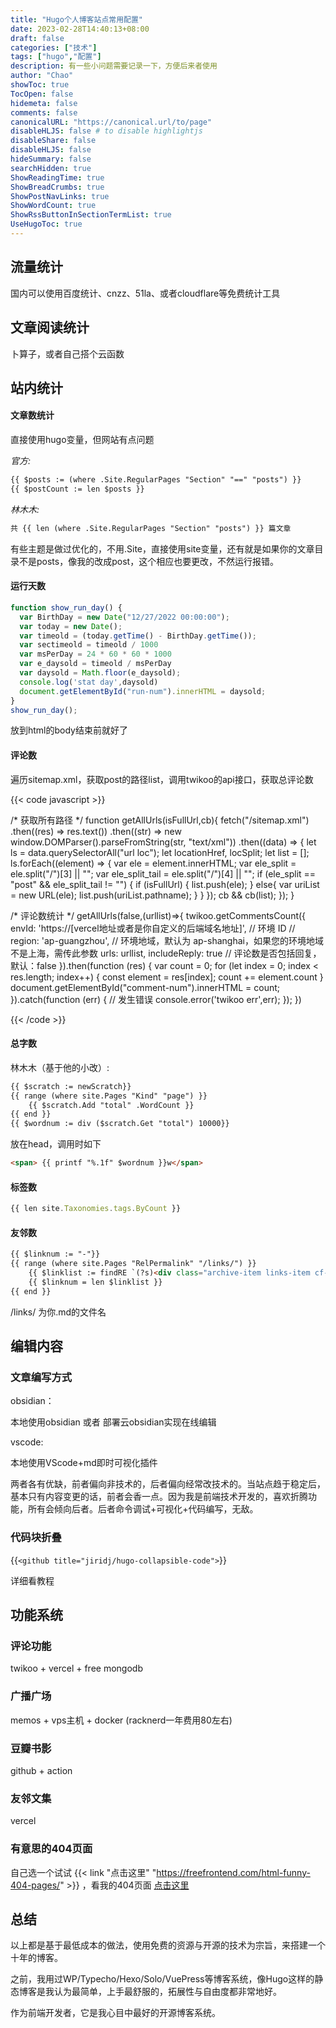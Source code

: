 ```yaml
---
title: "Hugo个人博客站点常用配置"
date: 2023-02-28T14:40:13+08:00
draft: false
categories: ["技术"]
tags: ["hugo","配置"]
description: 有一些小问题需要记录一下，方便后来者使用
author: "Chao"
showToc: true
TocOpen: false
hidemeta: false
comments: false
canonicalURL: "https://canonical.url/to/page"
disableHLJS: false # to disable highlightjs
disableShare: false
disableHLJS: false
hideSummary: false
searchHidden: true
ShowReadingTime: true
ShowBreadCrumbs: true
ShowPostNavLinks: true
ShowWordCount: true
ShowRssButtonInSectionTermList: true
UseHugoToc: true
---
```

## 流量统计

国内可以使用百度统计、cnzz、51la、或者cloudflare等免费统计工具

## 文章阅读统计

卜算子，或者自己搭个云函数

## 站内统计

#### 文章数统计

直接使用hugo变量，但网站有点问题

*官方:*

```html
{{ $posts := (where .Site.RegularPages "Section" "==" "posts") }}
{{ $postCount := len $posts }}
```

*林木木:*

```html
共 {{ len (where .Site.RegularPages "Section" "posts") }} 篇文章
```

有些主题是做过优化的，不用.Site，直接使用site变量，还有就是如果你的文章目录不是posts，像我的改成post，这个相应也要更改，不然运行报错。

#### 运行天数

```javascript
function show_run_day() {
  var BirthDay = new Date("12/27/2022 00:00:00");
  var today = new Date();
  var timeold = (today.getTime() - BirthDay.getTime());
  var sectimeold = timeold / 1000
  var msPerDay = 24 * 60 * 60 * 1000
  var e_daysold = timeold / msPerDay
  var daysold = Math.floor(e_daysold);
  console.log('stat day',daysold)
  document.getElementById("run-num").innerHTML = daysold;
}
show_run_day();
```

放到html的body结束前就好了

#### 评论数

遍历sitemap.xml，获取post的路径list，调用twikoo的api接口，获取总评论数

{{< code javascript >}}

/* 获取所有路径 */
function getAllUrls(isFullUrl,cb){
  fetch("/sitemap.xml")
  .then((res) => res.text())
  .then((str) => new window.DOMParser().parseFromString(str, "text/xml"))
  .then((data) => {
    let ls = data.querySelectorAll("url loc");
    let locationHref, locSplit;
    let list = [];
    ls.forEach((element) => {
      var ele = element.innerHTML;
      var ele_split = ele.split("/")[3] || "";
      var ele_split_tail = ele.split("/")[4] || "";
      if (ele_split == "post" && ele_split_tail != "") {
        if (isFullUrl) {
          list.push(ele);
        }
        else{
          var uriList = new URL(ele);
          list.push(uriList.pathname);
        }
      }
    });
    cb && cb(list);
  });
}

/* 评论数统计 */
getAllUrls(false,(urllist)=>{
  twikoo.getCommentsCount({
    envId: 'https://[vercel地址或者是你自定义的后端域名地址]', // 环境 ID
    // region: 'ap-guangzhou', // 环境地域，默认为 ap-shanghai，如果您的环境地域不是上海，需传此参数
    urls: urllist,
    includeReply: true // 评论数是否包括回复，默认：false
  }).then(function (res) {
    var count = 0;
    for (let index = 0; index < res.length; index++) {
      const element = res[index];
      count += element.count
    }
    document.getElementById("comment-num").innerHTML = count;
  }).catch(function (err) {
    // 发生错误
    console.error('twikoo err',err);
  });
})

{{< /code >}}

#### 总字数

林木木（基于他的小改）:

```html
{{ $scratch := newScratch}}
{{ range (where site.Pages "Kind" "page") }}
    {{ $scratch.Add "total" .WordCount }}
{{ end }}
{{ $wordnum := div ($scratch.Get "total") 10000}}
```

放在head，调用时如下

```html
<span> {{ printf "%.1f" $wordnum }}w</span>
```

#### 标签数

```javascript
{{ len site.Taxonomies.tags.ByCount }}
```

#### 友邻数

```html
{{ $linknum := "-"}}
{{ range (where site.Pages "RelPermalink" "/links/") }}
    {{ $linklist := findRE `(?s)<div class="archive-item links-item cf-friends" .*?>.*?</div>` .Content }}
    {{ $linknum = len $linklist }}
{{ end }}
```

/links/ 为你.md的文件名

## 编辑内容

### 文章编写方式

obsidian：

本地使用obsidian 或者 部署云obsidian实现在线编辑

vscode:

本地使用VScode+md即时可视化插件

两者各有优缺，前者偏向非技术的，后者偏向经常改技术的。当站点趋于稳定后，基本只有内容变更的话，前者会香一点。因为我是前端技术开发的，喜欢折腾功能，所有会倾向后者。后者命令调试+可视化+代码编写，无敌。

### 代码块折叠

{{`<github title="jiridj/hugo-collapsible-code">`}}

详细看教程

## 功能系统

### 评论功能

twikoo + vercel + free mongodb

### 广播广场

memos + vps主机 + docker  (racknerd一年费用80左右)

### 豆瓣书影

github + action

### 友邻文集

vercel

### 有意思的404页面

自己选一个试试 {{< link "点击这里" "https://freefrontend.com/html-funny-404-pages/" >}} ，看我的404页面 [点击这里](https://blog.xlap.top/404page)

## 总结

以上都是基于最低成本的做法，使用免费的资源与开源的技术为宗旨，来搭建一个十年的博客。

之前，我用过WP/Typecho/Hexo/Solo/VuePress等博客系统，像Hugo这样的静态博客是我认为最简单，上手最舒服的，拓展性与自由度都非常地好。

作为前端开发者，它是我心目中最好的开源博客系统。
